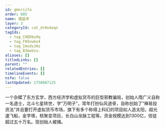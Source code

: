 ```yaml
---
id: gmnriifa
order: 605
name: 鼎益丰
layer: 3
categoryId: cat_drHx4oqn
tagIds:
  - tag_CHDDbu9q
  - tag_F0Snwko4
  - tag_ImsdsJHz
  - tag_B3mwVzu-
aliases: []
titledLinks: []
parent: ""
relatedEntries: []
timelineEvents: []
nsfw: false
lastUpdated: 1758087125
---
```


一个杂糅了东方玄学，西方经济学和虚拟货币的巨型邪教骗局，创始人隋广义自称一名道士，北斗七星转世，字“万明子”，常年打扮仙风道骨，自称创始了“禅易投资法”并且要打开虚拟货币市场，旗下有多个称得上科幻的项目如人造太阳，超光速飞船，金字塔，核聚变项目，长白山龙脉工程等。资金规模达到1300亿，信徒超过五十万名。现创始人被捕。